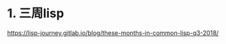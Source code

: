 # 1. 三周lisp



https://lisp-journey.gitlab.io/blog/these-months-in-common-lisp-q3-2018/















